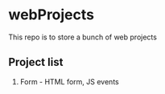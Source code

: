 # webProjects
This repo is to store a bunch of web projects

## Project list
1. Form - HTML form, JS events
